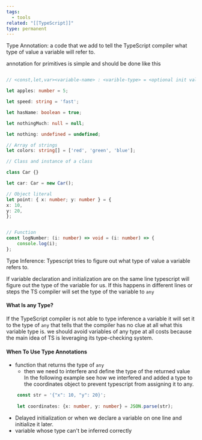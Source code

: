 ```yaml
---
tags:
  - tools
related: "[[TypeScript]]"
type: permanent
---
```




Type Annotation: a code that we add to tell the TypeScript compiler what type of value a variable will refer to.

annotation for primitives is simple and should be done like this 

```ts

// <const,let,var><variable-name> : <varible-type> = <optional init value>;

let apples: number = 5;

let speed: string = 'fast';

let hasName: boolean = true;

let nothingMuch: null = null;

let nothing: undefined = undefined;

// Array of strings
let colors: string[] = ['red', 'green', 'blue'];

// Class and instance of a class

class Car {}

let car: Car = new Car();

// Object literal
let point: { x: number; y: number } = {
x: 10,
y: 20,
};


// Function
const logNumber: (i: number) => void = (i: number) => {
	console.log(i);
};

```



Type Inference: Typescript tries to figure out what type of value a variable refers to. 

If variable declaration and initialization are on the same line typescript will figure out the type of the variable for us. If this happens in different lines or steps the TS compiler will set the type of the variable to `any` 

#### What Is any Type?

If the TypeScript compiler is not able to type inference a variable it will set it to the type of `any` that tells that the compiler has no clue at all what this variable type is.
we should avoid variables of any type at all costs because the main idea of TS is leveraging its type-checking system.
#### When To Use Type Annotations

- function that returns the type of `any`
	- then we need to interfere and define the type of the returned value In the following example see how we interfered and added a type to the coordinates object to prevent typescript from assigning it to any.
``` ts
	const str = '{"x": 10, "y": 20}';
	
	let coordinates: {x: number, y: number} = JSON.parse(str);
```
- Delayed initialization or when we declare a variable on one line and initialize it later.
- variable whose type can't be inferred correctly 


